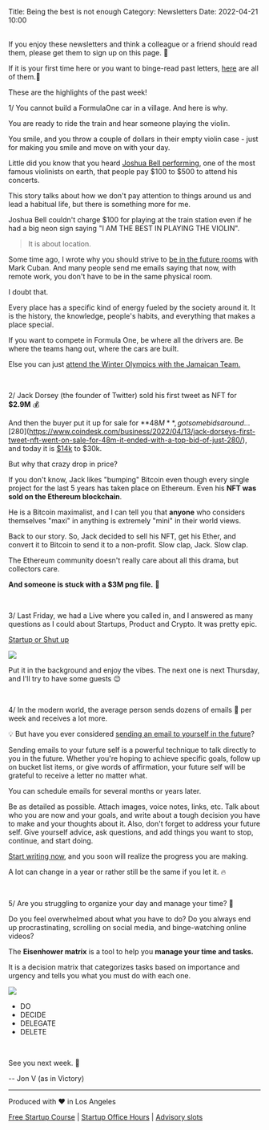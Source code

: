 Title: Being the best is not enough
Category: Newsletters 
Date: 2022-04-21 10:00

<br>
If you enjoy these newsletters and think a colleague or a friend should read them, please get them to sign up on this page. 📝

If it is your first time here or you want to binge-read past letters, [here](https://jon.io/category/newsletters) are all of them.📰

These are the highlights of the past week!
<br>


1/ You cannot build a FormulaOne car in a village. And here is why.

You are ready to ride the train and hear someone playing the violin.

You smile, and you throw a couple of dollars in their empty violin case - just for making you smile and move on with your day.

Little did you know that you heard [Joshua Bell performing](https://www.washingtonpost.com/lifestyle/magazine/pearls-before-breakfast-can-one-of-the-nations-great-musicians-cut-through-the-fog-of-a-dc-rush-hour-lets-find-out/2014/09/23/8a6d46da-4331-11e4-b47c-f5889e061e5f_story.html), one of the most famous violinists on earth, that people pay $100 to $500 to attend his concerts.

This story talks about how we don't pay attention to things around us and lead a habitual life, but there is something more for me.

Joshua Bell couldn't charge $100 for playing at the train station even if he had a big neon sign saying "I AM THE BEST IN PLAYING THE VIOLIN".

> It is about location.


Some time ago, I wrote why you should strive to [be in the future rooms](https://jon.io/be-in-the-future-room) with Mark Cuban. And many people send me emails saying that now, with remote work, you don't have to be in the same physical room.

I doubt that.


Every place has a specific kind of energy fueled by the society around it. It is the history, the knowledge, people's habits, and everything that makes a place special.


If you want to compete in Formula One, be where all the drivers are. Be where the teams hang out, where the cars are built.



Else you can just [attend the Winter Olympics with the Jamaican Team.](https://www.imdb.com/title/tt0106611/)

<br>

2/ Jack Dorsey (the founder of Twitter) sold his first tweet as NFT for **$2.9M** 💰

And then the buyer put it up for sale for **$48M**, got some bids around ... [$280](https://www.coindesk.com/business/2022/04/13/jack-dorseys-first-tweet-nft-went-on-sale-for-48m-it-ended-with-a-top-bid-of-just-280/), and today it is [$14k](https://www.outlookindia.com/business/twitter-founder-jack-dorsey-s-first-tweet-up-for-grabs-for-14-000-a-red-signal-for-nfts--news-192116) to $30k.

But why that crazy drop in price?

If you don't know, Jack likes "bumping" Bitcoin even though every single project for the last 5 years has taken place on Ethereum. Even his **NFT was sold on the Ethereum blockchain**.

He is a Bitcoin maximalist, and I can tell you that **anyone** who considers themselves "maxi" in anything is extremely "mini" in their world views.

Back to our story. So, Jack decided to sell his NFT, get his Ether, and convert it to Bitcoin to send it to a non-profit. Slow clap, Jack. Slow clap.

The Ethereum community doesn't really care about all this drama, but collectors care.

**And someone is stuck with a $3M png file.** 💸

<br>

3/ Last Friday, we had a Live where you called in, and I answered as many questions as I could about Startups, Product and Crypto. It was pretty epic.

[Startup or Shut up](https://youtu.be/13stY5yO33Y)

![](https://sendfoxprod.b-cdn.net/media/hwyY585NZexLEO9E5vzV3M92SUxX3m42x6QXSfQl16325)

Put it in the background and enjoy the vibes. The next one is next Thursday, and I'll try to have some guests 😉

<br>

4/ In the modern world, the average person sends dozens of emails 📧 per week and receives a lot more. 

💡 But have you ever considered [sending an email to yourself in the future](https://iammagnus.com/2020/11/write-letter-your-future-self.html)?

Sending emails to your future self is a powerful technique to talk directly to you in the future. Whether you're hoping to achieve specific goals, follow up on bucket list items, or give words of affirmation, your future self will be grateful to receive a letter no matter what. 

You can schedule emails for several months or years later. 

Be as detailed as possible. Attach images, voice notes, links, etc. Talk about who you are now and your goals, and write about a tough decision you have to make and your thoughts about it. Also, don't forget to address your future self. Give yourself advice, ask questions, and add things you want to stop, continue, and start doing. 

[Start writing now](https://www.wikihow.com/Write-a-Letter-to-Your-Future-Self), and you soon will realize the progress you are making. 


A lot can change in a year or rather still be the same if you let it. 🔥

<br>

5/ Are you struggling to organize your day and manage your time? 🤔

Do you feel overwhelmed about what you have to do? Do you always end up procrastinating, scrolling on social media, and binge-watching online videos?

The **Eisenhower matrix** is a tool to help you **manage your time and tasks.**

It is a decision matrix that categorizes tasks based on importance and urgency and tells you what you must do with each one.

![](https://sendfoxprod.b-cdn.net/media/uIK9m8Zsvz2BBLcQr87JHo8kCtVaR4EoO1Y5vU4y16325)

* DO
* DECIDE
* DELEGATE
* DELETE

<br>

See you next week. 🚀

-- Jon V (as in Victory)

---

Produced with ❤️ in Los Angeles

[Free Startup Course](https://jon.io/pages/built-to-fail) | [Startup Office Hours](https://jon.io/startup-office-hours) | [Advisory slots](https://jon.io/advisory)
